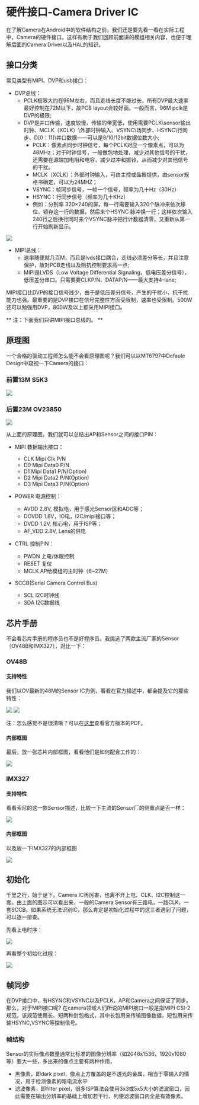 # 硬件接口-Camera Driver IC

在了解Camera在Android中的软件结构之前，我们还是要先看一看在实际工程中，Camera的硬件接口。这样有助于我们回顾前面讲的模组相关内容，也便于理解后面的Camera Driver以及HAL的知识。

## 接口分类

常见类型有MIPI、DVP和usb接口：

+ DVP总线：
  + PCLK极限大约在96M左右，而且走线长度不能过长，所有DVP最大速率最好控制在72M以下，故PCB layout会较好画。一般而言，96M pclk是DVP的极限;
  + DVP是并口传输，速度较慢，传输的带宽低，使用需要PCLK\sensor输出时钟、MCLK（XCLK）\外部时钟输入、VSYNC\场同步、HSYNC\行同步、D[0：11]\并口数据——可以是8/10/12bit数据位数大小;
    + PCLK：像素点同步时钟信号，每个PCLK对应一个像素点，可以为48MHz；对于时钟信号，一般做包地处理，减少对其他信号的干扰，还需要在源端加电阻和电容，减少过冲和振铃，从而减少对其他信号的干扰。
    + MCLK（XCLK）：外部时钟输入，可由主控或晶振提供，由sensor规格书确定，可以为24MHZ；
    + VSYNC：帧同步信号，一帧一个信号，频率为几十Hz（30Hz）
    + HSYNC：行同步信号（频率为几十KHz）
    + 例如：分别率 320×240的屏，每一行需要输入320个脉冲来依次移位、锁存这一行的数据，然后来个HSYNC 脉冲换一行；这样依次输入240行之后换行同时来个VSYNC脉冲把行计数器清零，又重新从第一行开始刷新显示。

<img src="https://github.com/lowkeyway/Embedded/blob/master/Software/Driver/Pic/Camera/Camera%2011-DVP.jpg">

+ MIPI总线：
  + 速率随便就几百M，而且是lvds接口耦合，走线必须差分等长，并且注意保护，故对PCB走线以及阻抗控制要求高一点;
  + MIPI是LVDS（Low Voltage Differential Signaling，低电压差分信号），低压差分串口。只需要要CLKP/N、DATAP/N——最大支持4-lane;

MIPI接口比DVP的接口信号线少，由于是低压差分信号，产生的干扰小，抗干扰能力也强。最重要的是DVP接口在信号完整性方面受限制，速率也受限制。500W还可以勉强用DVP，800W及以上都采用MIPI接口。

** 注：下面我们只讲MIPI接口总线的。 **

## 原理图

一个合格的驱动工程师怎么能不会看原理图呢？我们可以以MT6797中Defaule Design中窥视一下Camera的接口：

### **前置13M S5K3**

<img src="https://github.com/lowkeyway/Embedded/blob/master/Software/Driver/Pic/Camera/Android/Camera%2005-Android%20%E7%A1%AC%E4%BB%B6%E6%8E%A5%E5%8F%A3.png">

### **后置23M OV23850**

<img src="https://github.com/lowkeyway/Embedded/blob/master/Software/Driver/Pic/Camera/Android/Camera%2005-Android%20%E7%A1%AC%E4%BB%B6%E6%8E%A5%E5%8F%A3%20%E5%90%8E%E7%BD%AE%E6%91%84%E5%83%8F%E5%A4%B4.png">

从上面的原理图，我们就可以总结出AP和Sensor之间的接口PIN：

+ MIPI 数据输出接口：
  + CLK Mipi Clk P/N
  + D0  Mipi Data0 P/N
  + D1  Mipi Data1 P/N(Option)
  + D2  Mipi Data2 P/N(Option)
  + D3  Mipi Data3 P/N(Option)
  
+ POWER 电源控制：
  + AVDD     2.8V, 模拟电，用于感光Sensor区和ADC等；
  + DOVDD    1.8V，IO电，I2C/mipi接口等；
  + DVDD     1.2V, 核心电，用于ISP等；
  + AF_VDD   2.8V, Lens的供电
  
+ CTRL 控制PIN：
  + PWDN     上电/休眠控制
  + RESET    复位
  + MCLK     AP给模组的主时钟（6~27M）
  
+ SCCB(Serial Camera Control Bus)
  + SCL  I2C时钟线
  + SDA  I2C数据线

## 芯片手册

不会看芯片手册的程序员也不是好程序员。我挑选了两款主流厂家的Sensor（OV48B和IMX327），对比一下：

### OV48B

#### 支持特性

我们以OV最新的48M的Sensor IC为例，看看在官方描述中，都会提及它的那些特性：

<img src="https://github.com/lowkeyway/Embedded/blob/master/Software/Driver/Pic/Camera/Android/Camera%2005-Android%20Camera%20Driver%20IC%20%E7%89%B9%E5%BE%81%E6%94%AF%E6%8C%81%EF%BC%88%E7%AE%80%E6%B4%81%EF%BC%89.png">
<img src="https://github.com/lowkeyway/Embedded/blob/master/Software/Driver/Pic/Camera/Android/Camera%2005-Android%20Camera%20Driver%20IC%20%E7%89%B9%E5%BE%81%E6%94%AF%E6%8C%81.png">

注：怎么感觉不是很清晰？可以在[这里](http://www.ovt.com.cn/wp-content/uploads/2019/10/OmniVision_OV48B.pdf)查看官方版本的PDF。

#### 内部框图

最后，放一张芯片内部框图，看看他们是如何配合工作的：

<img src="https://github.com/lowkeyway/Embedded/blob/master/Software/Driver/Pic/Camera/Android/Camera%2005-Android%20Camera%20Driver%20IC%20%E5%86%85%E9%83%A8%E6%A1%86%E5%9B%BE.png">

### IMX327

#### 支持特性

看看索尼的这一款Sensor描述，比较一下主流的Sensor厂的侧重点是否一样：

<img src="https://github.com/lowkeyway/Embedded/blob/master/Software/Driver/Pic/Camera/Android/Camera%2005-Android%20Camera%20Driver%20IC%20%E7%89%B9%E5%BE%81%E6%94%AF%E6%8C%81%EF%BC%88IMX327%EF%BC%89.png">

#### 内部框图

以及放一下IMX327的内部框图

<img src="https://github.com/lowkeyway/Embedded/blob/master/Software/Driver/Pic/Camera/Android/Camera%2005-Android%20Camera%20Driver%20IC%20%E5%86%85%E9%83%A8%E6%A1%86%E5%9B%BE(Sony%20Imx327).png">

## 初始化

千里之行，始于足下。Camera IC再厉害，也离不开上电、CLK、I2C控制这一套。由上面的图示可以看出来，一般的Camera Sensor有三路电，一路CLK，一套SCCB。如果系统无法识别IC，那么肯定是初始化过程中的这三者遇到了问题，可以逐一排查。

先看上电时序：

<img src="https://github.com/lowkeyway/Embedded/blob/master/Software/Driver/Pic/Camera/Android/Camera%2005-Android%20%E4%B8%8A%E7%94%B5%E6%97%B6%E5%BA%8F.png">

再看整个初始化过程：

<img src="https://github.com/lowkeyway/Embedded/blob/master/Software/Driver/Pic/Camera/Android/Camera%2005-Android%20%E5%88%9D%E5%A7%8B%E5%8C%96%E6%B5%81%E7%A8%8B.png">

## 帧同步

在DVP接口中，有HSYNC和VSYNC以及PCLK，AP和Camera之间保证了同步。那么，对于MIPI接口呢?
在camera领域人们所说的MIPI接口一般是指MIPI CSI-2规范，该规范使用长、短两种封包格式，其中长包用来传输图像数据，短包用来传输HSYNC,VSYNC等控制信号。

### 帧结构

Sensor的实际像点数量通常比标准的图像分辨率（如2048x1536，1920x1080等）要大一些，多出来的像点主要有两种作用，

+ 黑像素，即dark pixel，像点上方覆盖的是不透光的金属，相当于零输入的情况，用于检测像素的暗电流水平
+ 滤波像素，即filter pixel，很多ISP算法会使用3x3或5x5大小的滤波窗口，因此需要在输出分辨率的基础上增加若干行、列使滤波窗口内全是有效像素。


